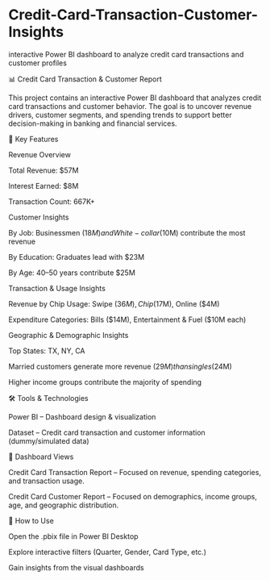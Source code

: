 # Credit-Card-Transaction-Customer-Insights
interactive Power BI dashboard to analyze credit card transactions and customer profiles



📊 Credit Card Transaction & Customer Report

This project contains an interactive Power BI dashboard that analyzes credit card transactions and customer behavior. The goal is to uncover revenue drivers, customer segments, and spending trends to support better decision-making in banking and financial services.

🔑 Key Features

Revenue Overview

Total Revenue: $57M

Interest Earned: $8M

Transaction Count: 667K+

Customer Insights

By Job: Businessmen ($18M) and White-collar ($10M) contribute the most revenue

By Education: Graduates lead with $23M

By Age: 40–50 years contribute $25M

Transaction & Usage Insights

Revenue by Chip Usage: Swipe ($36M), Chip ($17M), Online ($4M)

Expenditure Categories: Bills ($14M), Entertainment & Fuel ($10M each)

Geographic & Demographic Insights

Top States: TX, NY, CA

Married customers generate more revenue ($29M) than singles ($24M)

Higher income groups contribute the majority of spending

🛠️ Tools & Technologies

Power BI – Dashboard design & visualization

Dataset – Credit card transaction and customer information (dummy/simulated data)

📌 Dashboard Views

Credit Card Transaction Report – Focused on revenue, spending categories, and transaction usage.

Credit Card Customer Report – Focused on demographics, income groups, age, and geographic distribution.

🚀 How to Use

Open the .pbix file in Power BI Desktop

Explore interactive filters (Quarter, Gender, Card Type, etc.)

Gain insights from the visual dashboards
